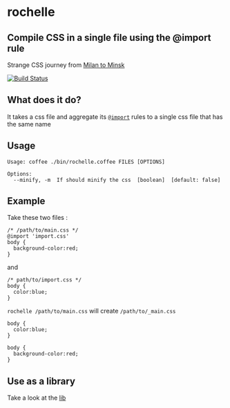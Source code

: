# rochelle
## Compile CSS in a single file using the @import rule


Strange CSS journey from [Milan to Minsk][]

[![Build Status](https://secure.travis-ci.org/dsimard/rochelle.png?branch=master)](http://travis-ci.org/dsimard/rochelle)

## What does it do?
It takes a css file and aggregate its [`@import`][import] rules to a single css file that has the same name

## Usage
    Usage: coffee ./bin/rochelle.coffee FILES [OPTIONS]

    Options:
      --minify, -m  If should minify the css  [boolean]  [default: false]

## Example
Take these two files :

    /* /path/to/main.css */
    @import 'import.css'
    body {
      background-color:red;
    }
    
and 

    /* path/to/import.css */
    body {
      color:blue;
    }
    
`rochelle /path/to/main.css` will create `/path/to/_main.css`

    body {
      color:blue;
    }
    
    body {
      background-color:red;
    }
        
## Use as a library
Take a look at the [lib][]

[Milan to Minsk]: http://maps.google.com/maps?saddr=Milan&daddr=Minsk
[import]: https://developer.mozilla.org/en/CSS/@import
[lib]: http://dsimard.github.com/rochelle/lib/index.coffee.html
